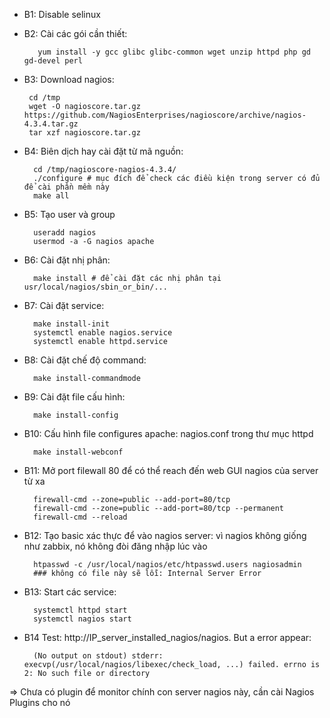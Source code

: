 * B1: Disable selinux
* B2: Cài các gói cần thiết: 

         yum install -y gcc glibc glibc-common wget unzip httpd php gd gd-devel perl
         
* B3: Download nagios: 
    
       cd /tmp
       wget -O nagioscore.tar.gz https://github.com/NagiosEnterprises/nagioscore/archive/nagios-4.3.4.tar.gz
       tar xzf nagioscore.tar.gz
       
* B4: Biên dịch hay cài đặt từ mã nguồn:
    
        cd /tmp/nagioscore-nagios-4.3.4/
        ./configure # mục đích để check các điều kiện trong server có đủ để cài phần mềm này
        make all

* B5: Tạo user và group
        
        useradd nagios
        usermod -a -G nagios apache

* B6: Cài đặt nhị phân: 
        
        make install # để cài đặt các nhị phân tại usr/local/nagios/sbin_or_bin/...
        
* B7: Cài đặt service: 
         
        make install-init 
        systemctl enable nagios.service
        systemctl enable httpd.service

* B8: Cài đặt chế độ command: 

        make install-commandmode
        
* B9: Cài đặt file cấu hình:

        make install-config
        
* B10: Cấu hình file configures apache: nagios.conf trong thư mục httpd

        make install-webconf
        
* B11: Mở port filewall 80 để có thể reach đến web GUI nagios của server từ xa
    
        firewall-cmd --zone=public --add-port=80/tcp
        firewall-cmd --zone=public --add-port=80/tcp --permanent
        firewall-cmd --reload
        
* B12: Tạo basic xác thực để vào nagios server: vì nagios không giống như zabbix, nó không đòi đăng nhập lúc vào

        htpasswd -c /usr/local/nagios/etc/htpasswd.users nagiosadmin
        ### không có file này sẽ lỗi: Internal Server Error
        
* B13: Start các service:

        systemctl httpd start
        systemctl nagios start
        
* B14 Test: http://IP_server_installed_nagios/nagios. But a error appear: 

        (No output on stdout) stderr: execvp(/usr/local/nagios/libexec/check_load, ...) failed. errno is 2: No such file or directory 

=> Chưa có plugin để monitor chính con server nagios này, cần cài Nagios Plugins cho nó

        


